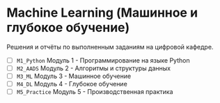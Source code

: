 # Machine Learning (Машинное и глубокое обучение)

Решения и отчёты по выполненным заданиям на цифровой кафедре.

- [ ] `M1_Python` Модуль 1 - Программирование на языке Python
- [ ] `M2_AADS` Модуль 2 - Алгоритмы и структуры данных
- [ ] `M3_ML` Модуль 3 - Машинное обучение
- [ ] `M4_DL` Модуль 4 - Глубокое обучение
- [ ] `M5_Practice` Модуль 5 - Производственная практика